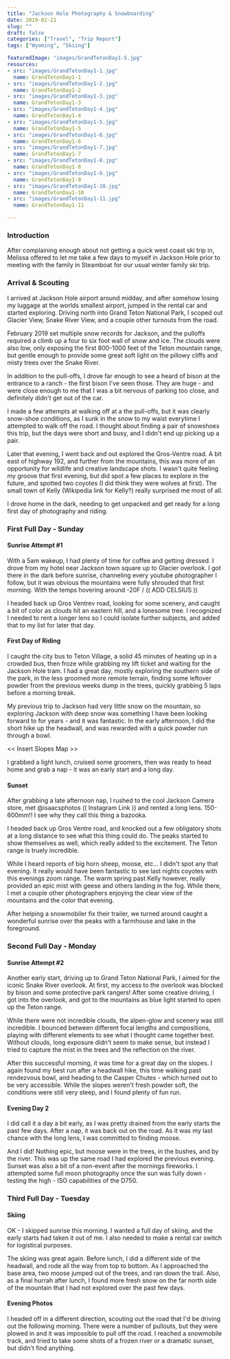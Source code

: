 ```yaml
---
title: "Jackson Hole Photography & Snowboarding"
date: 2019-02-21
slug: ""
draft: false
categories: ["Travel", "Trip Report"]
tags: ["Wyoming", "Skiing"]

featuredImage: "images/GrandTetonDay1-5.jpg"
resources:
- src: "images/GrandTetonDay1-1.jpg"
  name: GrandTetonDay1-1
- src: "images/GrandTetonDay1-2.jpg"
  name: GrandTetonDay1-2
- src: "images/GrandTetonDay1-3.jpg"
  name: GrandTetonDay1-3
- src: "images/GrandTetonDay1-4.jpg"
  name: GrandTetonDay1-4
- src: "images/GrandTetonDay1-5.jpg"
  name: GrandTetonDay1-5
- src: "images/GrandTetonDay1-6.jpg"
  name: GrandTetonDay1-6
- src: "images/GrandTetonDay1-7.jpg"
  name: GrandTetonDay1-7
- src: "images/GrandTetonDay1-8.jpg"
  name: GrandTetonDay1-8
- src: "images/GrandTetonDay1-9.jpg"
  name: GrandTetonDay1-9
- src: "images/GrandTetonDay1-10.jpg"
  name: GrandTetonDay1-10
- src: "images/GrandTetonDay1-11.jpg"
  name: GrandTetonDay1-11

---
```


### Introduction

After complaining enough about not getting a quick west coast ski trip in, Melissa offered to let me take a few days to myself in Jackson Hole prior to meeting with the family in Steamboat for our usual winter family ski trip.

### Arrival & Scouting

I arrived at Jackson Hole airport around midday, and after somehow losing my luggage at the worlds smallest airport, jumped in the rental car and started exploring.  Driving north into Grand Teton National Park, I scoped out Glacier View, Snake River View, and a couple other turnouts from the road.

February 2019 set multiple snow records for Jackson, and the pulloffs required a climb up a four to six foot wall of snow and ice.  The clouds were also low, only exposing the first 800-1000 feet of the Teton mountain range, but gentle enough to provide some great soft light on the pillowy cliffs and misty trees over the Snake River.  

In addition to the pull-offs, I drove far enough to see a heard of bison at the entrance to a ranch - the first bison I've seen those.  They are huge - and were close enough to me that I was a bit nervous of parking too close, and definitely didn't get out of the car.

I made a few attempts at walking off at a the pull-offs, but it was clearly snow-shoe conditions, as I sunk in the snow to my waist everytime I attempted to walk off the road.  I thought about finding a pair of snowshoes this trip, but the days were short and busy, and I didn't end up picking up a pair.

Later that evening, I went back and out explored the Gros-Ventre road.  A bit east of highway 192, and further from the mountains, this was more of an opportunity for wildlife and creative landscape shots.  I wasn't quite feeling my groove that first evening, but did spot a few places to explore in the future, and spotted two coyotes (I did think they were wolves at first).  The small town of Kelly (Wikipedia link for Kelly?) really surprised me most of all.

I drove home in the dark, needing to get unpacked and get ready for a long first day of photography and riding.

### First Full Day - Sunday

#### Sunrise Attempt #1

With a 5am wakeup, I had plenty of time for coffee and getting dressed.  I drove from my hotel near Jackson town square up to Glacier overlook.  I got there in the dark before sunrise, channeling every youtube photographer I follow, but it was obvious the mountains were fully shrouded that first morning.  With the temps hovering around -20F / (( ADD CELSIUS ))

I headed back up Gros Ventrev road, looking for some scenery, and caught a bit of color as clouds hit an eastern hill, and a lonesome tree.  I recognized I needed to rent a longer lens so I could isolate further subjects, and added that to my list for later that day.

#### First Day of Riding

I caught the city bus to Teton Village, a solid 45 minutes of heating up in a crowded bus, then froze while grabbing my lift ticket and waiting for the Jackson Hole tram.  I had a great day, mostly exploring the southern side of the park, in the less groomed more remote terrain, finding some leftover powder from the previous weeks dump in the trees, quickly grabbing 5 laps before a morning break.

My previous trip to Jackson had very little snow on the mountain, so exploring Jackson with deep snow was something I have been looking forward to for years - and it was fantastic.  In the early afternoon, I did the short hike up the headwall, and was rewarded with a quick powder run through a bowl.

<< Insert Slopes Map >>

I grabbed a light lunch, cruised some groomers, then was ready to head home and grab a nap - it was an early start and a long day.

#### Sunset

After grabbing a late afternoon nap, I rushed to the cool Jackson Camera store, met @isaacsphotos (( Instagram Link )) and rented a long lens.  150-600mm!!  I see why they call this thing a bazooka.  

I headed back up Gros Ventre road, and knocked out a few obligatory shots at a long distance to see what this thing could do.  The peaks started to show themselves as well, which really added to the excitement.  The Teton range is truely incredible.  

While I heard reports of big horn sheep, moose, etc... I didn't spot any that evening.  It really would have been fantastic to see last nights coyotes with this evenings zoom range.  The warm spring past Kelly however, really provided an epic mist with geese and others landing in the fog.  While there, I met a couple other photographers enjoying the clear view of the mountains and the color that evening.

After helping a snowmobiler fix their trailer, we turned around caught a wonderful sunrise over the peaks with a farmhouse and lake in the foreground.

### Second Full Day - Monday

#### Sunrise Attempt #2

Another early start, driving up to Grand Teton National Park, I aimed for the iconic Snake River overlook.  At first, my access to the overlook was blocked by bison and some protective park rangers!  After some creative driving, I got into the overlook, and got to the mountains as blue light started to open up the Teton range.

While there were not incredible clouds, the alpen-glow and scenery was still incredible.  I bounced between different focal lengths and compositions, playing with different elements to see what I thought came together best.  Without clouds, long exposure didn't seem to make sense, but instead I tried to capture the mist in the trees and the reflection on the river.  

After this successful morning, it was time for a great day on the slopes.  I again found my best run after a headwall hike, this time walking past rendezvous bowl, and heading to the Casper Chutes - which turned out to be very accessible.  While the slopes weren't fresh powder soft, the conditions were still very steep, and I found plenty of fun run.

#### Evening Day 2

I did call it a day a bit early, as I was pretty drained from the early starts the past few days.  After a nap, it was back out on the road.  As it was my last chance with the long lens, I was committed to finding moose.

And I did!  Nothing epic, but moose were in the trees, in the bushes, and by the river.  This was up the same road I had explored the previous evening.  Sunset was also a bit of a non-event after the mornings fireworks.  I attempted some full moon photography once the sun was fully down - testing the high - ISO capabilities of the D750.

### Third Full Day - Tuesday

#### Skiing

OK - I skipped sunrise this morning.  I wanted a full day of skiing, and the early starts had taken it out of me.  I also needed to make a rental car switch for logistical purposes.

The skiing was great again.  Before lunch, I did a different side of the headwall, and rode all the way from top to bottom.  As I approached the base area, two moose jumped out of the trees, and ran down the trail.  Also, as a final hurrah after lunch, I found more fresh snow on the far north side of the mountain that I had not explored over the past few days.

#### Evening Photos

I headed off in a different direction, scouting out the road that I'd be driving out the following morning.  There were a number of pullouts, but they were plowed in and it was impossible to pull off the road.  I reached a snowmobile track, and tried to take some shots of a frozen river or a dramatic sunset, but didn't find anything.

